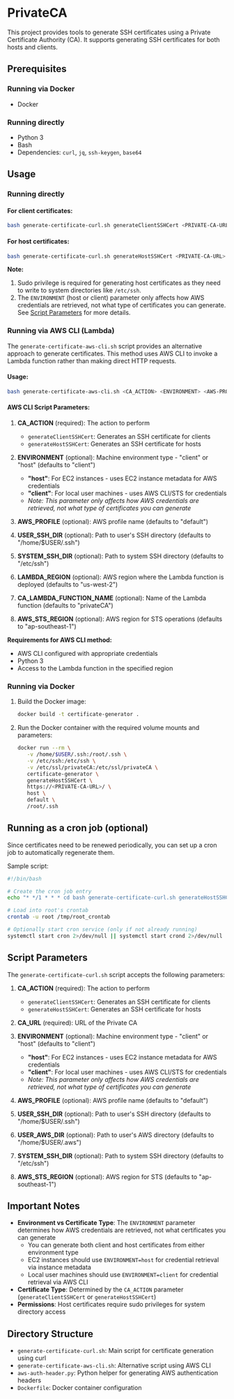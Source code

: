 # PrivateCA

This project provides tools to generate SSH certificates using a Private Certificate Authority (CA). It supports generating SSH certificates for both hosts and clients.

## Prerequisites

### Running via Docker

- Docker

### Running directly

- Python 3
- Bash
- Dependencies: `curl`, `jq`, `ssh-keygen`, `base64`

## Usage

### Running directly

#### For client certificates:

```bash
bash generate-certificate-curl.sh generateClientSSHCert <PRIVATE-CA-URL> client
```

#### For host certificates:

```bash
bash generate-certificate-curl.sh generateHostSSHCert <PRIVATE-CA-URL> host
```

**Note:**

1. Sudo privilege is required for generating host certificates as they need to write to system directories like `/etc/ssh`.
2. The `ENVIRONMENT` (host or client) parameter only affects how AWS credentials are retrieved, not what type of certificates you can generate. See [Script Parameters](#script-parameters) for more details.

### Running via AWS CLI (Lambda)

The `generate-certificate-aws-cli.sh` script provides an alternative approach to generate certificates. This method uses AWS CLI to invoke a Lambda function rather than making direct HTTP requests.

#### Usage:

```bash
bash generate-certificate-aws-cli.sh <CA_ACTION> <ENVIRONMENT> <AWS-PROFILE> <USER-SSH-DIR> <SYSTEM-SSH-DIR> <LAMBDA-REGION> <CA-LAMBDA-FUNCTION-NAME> <AWS-STS-REGION>
```

#### AWS CLI Script Parameters:

1. **CA_ACTION** (required): The action to perform

   - `generateClientSSHCert`: Generates an SSH certificate for clients
   - `generateHostSSHCert`: Generates an SSH certificate for hosts

2. **ENVIRONMENT** (optional): Machine environment type - "client" or "host" (defaults to "client")

   - **"host"**: For EC2 instances - uses EC2 instance metadata for AWS credentials
   - **"client"**: For local user machines - uses AWS CLI/STS for credentials
   - _Note: This parameter only affects how AWS credentials are retrieved, not what type of certificates you can generate_

3. **AWS_PROFILE** (optional): AWS profile name (defaults to "default")

4. **USER_SSH_DIR** (optional): Path to user's SSH directory (defaults to "/home/$USER/.ssh")

5. **SYSTEM_SSH_DIR** (optional): Path to system SSH directory (defaults to "/etc/ssh")

6. **LAMBDA_REGION** (optional): AWS region where the Lambda function is deployed (defaults to "us-west-2")

7. **CA_LAMBDA_FUNCTION_NAME** (optional): Name of the Lambda function (defaults to "privateCA")

8. **AWS_STS_REGION** (optional): AWS region for STS operations (defaults to "ap-southeast-1")

**Requirements for AWS CLI method:**

- AWS CLI configured with appropriate credentials
- Python 3
- Access to the Lambda function in the specified region

### Running via Docker

1. Build the Docker image:

   ```bash
   docker build -t certificate-generator .
   ```

2. Run the Docker container with the required volume mounts and parameters:

   ```bash
   docker run --rm \
      -v /home/$USER/.ssh:/root/.ssh \
      -v /etc/ssh:/etc/ssh \
      -v /etc/ssl/privateCA:/etc/ssl/privateCA \
      certificate-generator \
      generateHostSSHCert \
      https://<PRIVATE-CA-URL>/ \
      host \
      default \
      /root/.ssh
   ```

## Running as a cron job (optional)

Since certificates need to be renewed periodically, you can set up a cron job to automatically regenerate them.

Sample script:

```bash
#!/bin/bash

# Create the cron job entry
echo "* */1 * * * cd bash generate-certificate-curl.sh generateHostSSHCert https://<PRIVATE-CA-URL>/ host >> /home/cron.log 2>&1" > /tmp/root_crontab

# Load into root's crontab
crontab -u root /tmp/root_crontab

# Optionally start cron service (only if not already running)
systemctl start cron 2>/dev/null || systemctl start crond 2>/dev/null
```

## Script Parameters

The `generate-certificate-curl.sh` script accepts the following parameters:

1. **CA_ACTION** (required): The action to perform

   - `generateClientSSHCert`: Generates an SSH certificate for clients
   - `generateHostSSHCert`: Generates an SSH certificate for hosts

2. **CA_URL** (required): URL of the Private CA

3. **ENVIRONMENT** (optional): Machine environment type - "client" or "host" (defaults to "client")

   - **"host"**: For EC2 instances - uses EC2 instance metadata for AWS credentials
   - **"client"**: For local user machines - uses AWS CLI/STS for credentials
   - _Note: This parameter only affects how AWS credentials are retrieved, not what type of certificates you can generate_

4. **AWS_PROFILE** (optional): AWS profile name (defaults to "default")

5. **USER_SSH_DIR** (optional): Path to user's SSH directory (defaults to "/home/$USER/.ssh")

6. **USER_AWS_DIR** (optional): Path to user's AWS directory (defaults to "/home/$USER/.aws")

7. **SYSTEM_SSH_DIR** (optional): Path to system SSH directory (defaults to "/etc/ssh")

8. **AWS_STS_REGION** (optional): AWS region for STS (defaults to "ap-southeast-1")

## Important Notes

- **Environment vs Certificate Type**: The `ENVIRONMENT` parameter determines how AWS credentials are retrieved, not what certificates you can generate
  - You can generate both client and host certificates from either environment type
  - EC2 instances should use `ENVIRONMENT=host` for credential retrieval via instance metadata
  - Local user machines should use `ENVIRONMENT=client` for credential retrieval via AWS CLI
- **Certificate Type**: Determined by the `CA_ACTION` parameter (`generateClientSSHCert` or `generateHostSSHCert`)
- **Permissions**: Host certificates require sudo privileges for system directory access

## Directory Structure

- `generate-certificate-curl.sh`: Main script for certificate generation using curl
- `generate-certificate-aws-cli.sh`: Alternative script using AWS CLI
- `aws-auth-header.py`: Python helper for generating AWS authentication headers
- `Dockerfile`: Docker container configuration

